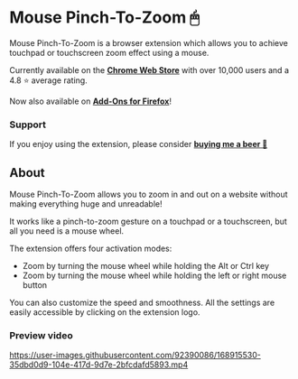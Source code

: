 # Mouse Pinch-To-Zoom 🖱

Mouse Pinch-To-Zoom is a browser extension which allows you to achieve touchpad or touchscreen zoom effect using a mouse.

Currently available on the [**Chrome Web Store**](https://chrome.google.com/webstore/detail/pffiadlahfhoniddbipeiiohjnlongfi) with over 10,000 users and a 4.8 ⭐ average rating.

Now also available on [**Add-Ons for Firefox**](https://addons.mozilla.org/en-US/firefox/addon/mouse-pinch-to-zoom/)!

### Support

If you enjoy using the extension, please consider [**buying me a beer 🍺**](https://www.buymeacoffee.com/nizioleque)

## About

Mouse Pinch-To-Zoom allows you to zoom in and out on a website without making everything huge and unreadable!

It works like a pinch-to-zoom gesture on a touchpad or a touchscreen, but all you need is a mouse wheel.

The extension offers four activation modes:
* Zoom by turning the mouse wheel while holding the Alt or Ctrl key
* Zoom by turning the mouse wheel while holding the left or right mouse button

You can also customize the speed and smoothness. All the settings are easily accessible by clicking on the extension logo.

### Preview video

https://user-images.githubusercontent.com/92390086/168915530-35dbd0d9-104e-417d-9d7e-2bfcdafd5893.mp4



